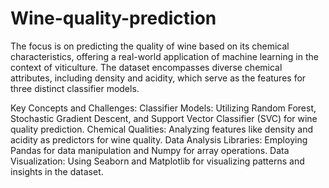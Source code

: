 # Wine-quality-prediction
The focus is on predicting the quality of wine based on its chemical characteristics, offering a real-world application of machine learning in the context of viticulture. The dataset encompasses diverse chemical attributes, including density and acidity, which serve as the features for three distinct classifier models.

Key Concepts and Challenges:
Classifier Models: Utilizing Random Forest, Stochastic Gradient Descent, and Support Vector Classifier (SVC) for wine quality prediction.
Chemical Qualities: Analyzing features like density and acidity as predictors for wine quality.
Data Analysis Libraries: Employing Pandas for data manipulation and Numpy for array operations.
Data Visualization: Using Seaborn and Matplotlib for visualizing patterns and insights in the dataset.
